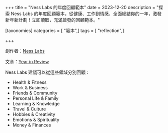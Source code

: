 +++
title = "Ness Labs 的年度回顧範本"
date = 2023-12-20
description = "探索 Ness Labs 的年度回顧範本，從健康、工作到情感，全面總結你的一年，激發新年新計劃！立即讀取，充滿啟發的回顧範本。"

[taxonomies]
categories = [ "範本",]
tags = [ "reflection",]

+++

創作者：[Ness Labs](https://nesslabs.com/)

文章：[Year in Review](https://nesslabs.com/year-in-review)

Ness Labs 建議可以從這些領域分別回顧：
* Health & Fitness
* Work & Business
* Friends & Community
* Personal Life & Family
* Learning & Knowledge
* Travel & Culture
* Hobbies & Creativity
* Emotions & Spirituality
* Money & Finances
